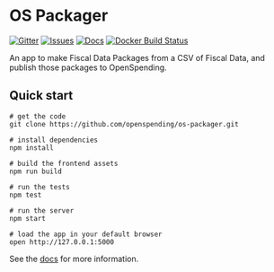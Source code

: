 # OS Packager

[![Gitter](https://img.shields.io/gitter/room/openspending/chat.svg)](https://gitter.im/openspending/chat)
[![Issues](https://img.shields.io/badge/issue-tracker-orange.svg)](https://github.com/openspending/openspending/issues)
[![Docs](https://img.shields.io/badge/docs-latest-blue.svg)](http://docs.openspending.org/en/latest/developers/packager/)
[![Docker Build Status](https://img.shields.io/docker/build/openspending/os-packager.svg)](https://hub.docker.com/r/openspending/os-packager/)

An app to make Fiscal Data Packages from a CSV of Fiscal Data, and publish those packages to OpenSpending.

## Quick start

```
# get the code
git clone https://github.com/openspending/os-packager.git

# install dependencies
npm install

# build the frontend assets
npm run build

# run the tests
npm test

# run the server
npm start

# load the app in your default browser
open http://127.0.0.1:5000

```

See the [docs](http://docs.openspending.org/en/latest/developers/packager/) for more information.


